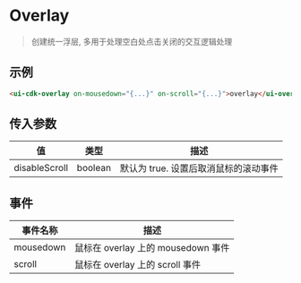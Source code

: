 # Overlay
> 创建统一浮层, 多用于处理空白处点击关闭的交互逻辑处理

## 示例

```html
<ui-cdk-overlay on-mousedown="{...}" on-scroll="{...}">overlay</ui-overlay>
```

## 传入参数

| 值 | 类型 | 描述 |
| ------ | ------ | ------ |
| disableScroll | boolean | 默认为 true. 设置后取消鼠标的滚动事件 |

## 事件

| 事件名称 | 描述 |
| ------ | ------ |
| mousedown | 鼠标在 overlay 上的 mousedown 事件 |
| scroll | 鼠标在 overlay 上的 scroll 事件 |
